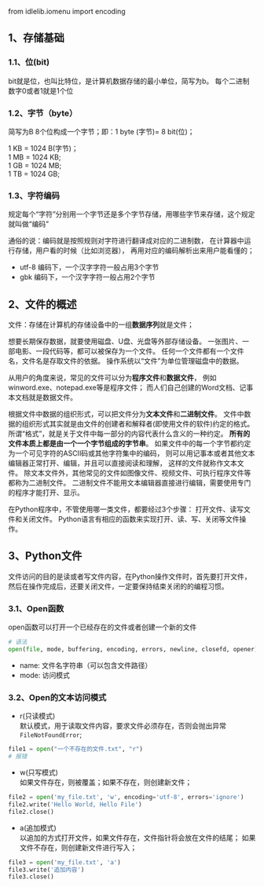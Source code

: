 from idlelib.iomenu import encoding

## 1、存储基础
### 1.1、位(bit)
bit就是位，也叫比特位，是计算机数据存储的最小单位，简写为b。
每个二进制数字0或者1就是1个位
### 1.2、字节（byte）
简写为B
8个位构成一个字节；即：1 byte (字节)= 8 bit(位)；

1 KB = 1024 B(字节)；  
1 MB = 1024 KB;  
1 GB = 1024 MB;  
1 TB = 1024 GB;  
### 1.3、字符编码
规定每个“字符”分别用一个字节还是多个字节存储，用哪些字节来存储，这个规定就叫做“编码”

通俗的说：编码就是按照规则对字符进行翻译成对应的二进制数，
在计算器中运行存储，用户看的时候（比如浏览器），
再用对应的编码解析出来用户能看懂的；

- utf-8 编码下，一个汉字字符一般占用3个字节
- gbk 编码下，一个汉字字符一般占用2个字节

## 2、文件的概述
文件：存储在计算机的存储设备中的一组**数据序列**就是文件；

想要长期保存数据，就要使用磁盘、U盘、光盘等外部存储设备。
一张图片、一部电影、一段代码等，都可以被保存为一个文件。
任何一个文件都有一个文件名，文件名是存取文件的依据。
操作系统以“文件”为单位管理磁盘中的数据。

从用户的角度来说，常见的文件可以分为**程序文件**和**数据文件**，
例如winword.exe、notepad.exe等是程序文件；
而人们自己创建的Word文档、记事本文档就是数据文件。

根据文件中数据的组织形式，可以把文件分为**文本文件**和**二进制文件**。
文件中数据的组织形式其实就是由文件的创建者和解释者(即使用文件的软件)约定的格式。
所谓“格式”，就是关于文件中每一部分的内容代表什么含义的一种约定。
**所有的文件本质上都是由一个一个字节组成的字节串**。
如果文件中的每一个字节都约定为一个可见字符的ASCII码或其他字符集中的编码，
则可以用记事本或者其他文本编辑器正常打开、编辑，并且可以直接阅读和理解，
这样的文件就称作文本文件。
除文本文件外，其他常见的文件如图像文件、视频文件、可执行程序文件等都称为二进制文件。
二进制文件不能用文本编辑器直接进行编辑，需要使用专门的程序才能打开、显示。

在Python程序中，不管使用哪一类文件，都要经过3个步骤：
打开文件、读写文件和关闭文件。
Python语言有相应的函数来实现打开、读、写、关闭等文件操作。

## 3、Python文件
文件访问的目的是读或者写文件内容，在Python操作文件时，首先要打开文件，然后在操作完成后，还要关闭文件，一定要保持结束关闭的的编程习惯。
### 3.1、Open函数
open函数可以打开一个已经存在的文件或者创建一个新的文件
```python
# 语法
open(file, mode, buffering, encoding, errors, newline, closefd, opener)
```
- name: 文件名字符串（可以包含文件路径）
- mode: 访问模式

### 3.2、Open的文本访问模式
- r(只读模式)  
默认模式，用于读取文件内容，要求文件必须存在，否则会抛出异常`FileNotFoundError`;
```python
file1 = open("一个不存在的文件.txt", "r")
# 报错
```
- w(只写模式)  
如果文件存在，则被覆盖；如果不存在，则创建新文件；
```python
file2 = open('my_file.txt', 'w', encoding='utf-8', errors='ignore')
file2.write('Hello World, Hello File')
file2.close()
```
- a(追加模式)  
以追加的方式打开文件，如果文件存在，文件指针将会放在文件的结尾；
如果文件不存在，则创建新文件进行写入；
```python
file3 = open('my_file.txt', 'a')
file3.write('追加内容')
file3.close()
```